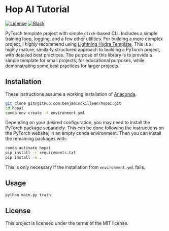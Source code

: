 # Hop AI Tutorial

[![License](https://img.shields.io/badge/license-MIT-blue.svg)](<https://opensource.org/licenses/MIT>)
[![Black](https://img.shields.io/badge/code%20style-black-000000.svg)](https://github.com/psf/black)

PyTorch template project with simple `click`-based CLI. Includes a simple training loop, logging,
and a few other utilities.  For building a more complex project, I *highly* recommend using
[Lightning Hydra Template](https://github.com/ashleve/lightning-hydra-template). This is a highly
mature, similarly structured approach to building a PyTorch project, with detailed best practices.
The purpose of this library is to provide a simple template for small projects, for educational
purposes, while demonstrating some best practices for larger projects.

## Installation

These instructions assume a working installation of [Anaconda](https://www.anaconda.com/).

```bash
git clone git@github.com:benjamindkilleen/hopai.git
cd hopai
conda env create -f environment.yml
```

Depending on your desired configuration, you may need to install the
[PyTorch](https://pytorch.org/get-started/locally/) package separately. This can be done following
the instructions on the PyTorch website, in an empty conda environment. Then you can install the
remaining packages with:

```bash
conda activate hopai
pip install -r requirements.txt
pip install -e .
```

This is only necessary if the installation from `environment.yml` fails.

## Usage

```bash
python main.py train
```

## License

This project is licensed under the terms of the MIT license.
